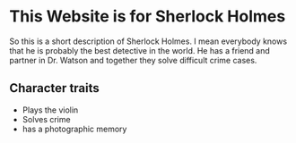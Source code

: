 # This Website is for Sherlock Holmes
So this is a short description of Sherlock Holmes.
I mean everybody knows that he is probably the best detective in the world.
He has a friend and partner in Dr. Watson and together they solve difficult crime cases.
## Character traits
* Plays the violin
* Solves crime
* has a photographic memory
